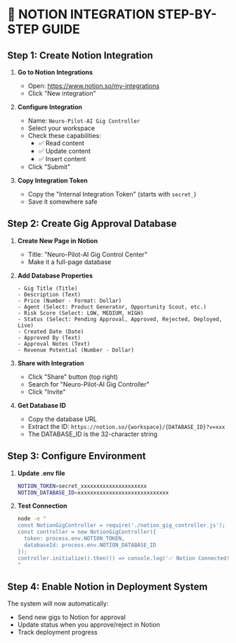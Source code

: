 # 🔗 NOTION INTEGRATION STEP-BY-STEP GUIDE

## Step 1: Create Notion Integration

1. **Go to Notion Integrations**
   - Open: https://www.notion.so/my-integrations
   - Click "New integration"

2. **Configure Integration**
   - Name: `Neuro-Pilot-AI Gig Controller`
   - Select your workspace
   - Check these capabilities:
     - ✅ Read content
     - ✅ Update content
     - ✅ Insert content
   - Click "Submit"

3. **Copy Integration Token**
   - Copy the "Internal Integration Token" (starts with `secret_`)
   - Save it somewhere safe

## Step 2: Create Gig Approval Database

1. **Create New Page in Notion**
   - Title: "Neuro-Pilot-AI Gig Control Center"
   - Make it a full-page database

2. **Add Database Properties**
   ```
   - Gig Title (Title)
   - Description (Text)
   - Price (Number - Format: Dollar)
   - Agent (Select: Product Generator, Opportunity Scout, etc.)
   - Risk Score (Select: LOW, MEDIUM, HIGH)
   - Status (Select: Pending Approval, Approved, Rejected, Deployed, Live)
   - Created Date (Date)
   - Approved By (Text)
   - Approval Notes (Text)
   - Revenue Potential (Number - Dollar)
   ```

3. **Share with Integration**
   - Click "Share" button (top right)
   - Search for "Neuro-Pilot-AI Gig Controller"
   - Click "Invite"

4. **Get Database ID**
   - Copy the database URL
   - Extract the ID: `https://notion.so/{workspace}/{DATABASE_ID}?v=xxx`
   - The DATABASE_ID is the 32-character string

## Step 3: Configure Environment

1. **Update .env file**
   ```bash
   NOTION_TOKEN=secret_xxxxxxxxxxxxxxxxxxxxx
   NOTION_DATABASE_ID=xxxxxxxxxxxxxxxxxxxxxxxxxxxxx
   ```

2. **Test Connection**
   ```bash
   node -e "
   const NotionGigController = require('./notion_gig_controller.js');
   const controller = new NotionGigController({
     token: process.env.NOTION_TOKEN,
     databaseId: process.env.NOTION_DATABASE_ID
   });
   controller.initialize().then(() => console.log('✅ Notion Connected!'));
   "
   ```

## Step 4: Enable Notion in Deployment System

The system will now automatically:
- Send new gigs to Notion for approval
- Update status when you approve/reject in Notion
- Track deployment progress
